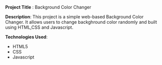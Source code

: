 **Project Title** : Background Color Changer

**Description**: This project is a simple web-based Background Color Changer. It allows users to change backghround color randomly and built using HTML,CSS and Javascript.

**Technologies Used**:
- HTML5
- CSS
- Javascript
